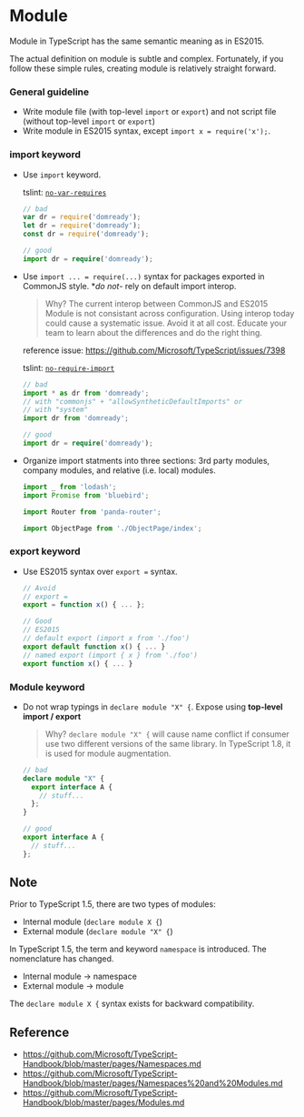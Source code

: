 # Module
Module in TypeScript has the same semantic meaning as in ES2015.

The actual definition on module is subtle and complex.
Fortunately, if you follow these simple rules, creating module is relatively straight forward.

### General guideline
- Write module file (with top-level `import` or `export`) and not script file (without top-level `import` or `export`)
- Write module in ES2015 syntax, except `import x = require('x');`.

### import keyword
- Use `import` keyword.

  tslint: [`no-var-requires`](tslint.md#no-var-requires-native)

  ```ts
  // bad
  var dr = require('domready');
  let dr = require('domready');
  const dr = require('domready');

  // good
  import dr = require('domready');
  ```

- Use `import ... = require(...)` syntax for packages exported in CommonJS style. **do not*- rely on default import interop.

  > Why? The current interop between CommonJS and ES2015 Module is not consistant across configuration.
  > Using interop today could cause a systematic issue.
  > Avoid it at all cost.
  > Educate your team to learn about the differences and do the right thing.
  
  reference issue: https://github.com/Microsoft/TypeScript/issues/7398

  tslint: [`no-require-import`](tslint.md#no-require-imports-native)

  ```ts
  // bad
  import * as dr from 'domready';
  // with "commonjs" + "allowSyntheticDefaultImports" or 
  // with "system"
  import dr from 'domready'; 

  // good
  import dr = require('domready');
  ```

- Organize import statments into three sections: 3rd party modules, company modules, and relative (i.e. local) modules.

  ```ts
  import _ from 'lodash';
  import Promise from 'bluebird';

  import Router from 'panda-router';

  import ObjectPage from './ObjectPage/index';
  ```

### export keyword
- Use ES2015 syntax over `export =` syntax.

  ```ts
  // Avoid
  // export =
  export = function x() { ... };

  // Good
  // ES2015
  // default export (import x from './foo')
  export default function x() { ... }
  // named export (import { x } from './foo')
  export function x() { ... }
  ```

### Module keyword
- Do not wrap typings in `declare module "X" {`. Expose using **top-level import / export**

  > Why? `declare module "X" {` will cause name conflict if consumer use two different versions of the same library.
  > In TypeScript 1.8, it is used for module augmentation.

  ```ts
  // bad
  declare module "X" {
    export interface A {
      // stuff...
    };
  }

  // good
  export interface A {
    // stuff...
  };
  ```

## Note
Prior to TypeScript 1.5, there are two types of modules:
- Internal module (`declare module X {`)
- External module (`declare module "X" {`)

In TypeScript 1.5, the term and keyword `namespace` is introduced.
The nomenclature has changed.
- Internal module -> namespace
- External module -> module

The `declare module X {` syntax exists for backward compatibility.

## Reference
- https://github.com/Microsoft/TypeScript-Handbook/blob/master/pages/Namespaces.md
- https://github.com/Microsoft/TypeScript-Handbook/blob/master/pages/Namespaces%20and%20Modules.md
- https://github.com/Microsoft/TypeScript-Handbook/blob/master/pages/Modules.md
